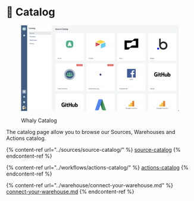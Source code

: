 # 📗 Catalog

<figure><img src="../.gitbook/assets/image (21).png" alt=""><figcaption><p>Whaly Catalog</p></figcaption></figure>

The catalog page allow you to browse our Sources, Warehouses and Actions catalog.

{% content-ref url="../sources/source-catalog/" %}
[source-catalog](../sources/source-catalog/)
{% endcontent-ref %}

{% content-ref url="../workflows/actions-catalog/" %}
[actions-catalog](../workflows/actions-catalog/)
{% endcontent-ref %}

{% content-ref url="../warehouse/connect-your-warehouse.md" %}
[connect-your-warehouse.md](../warehouse/connect-your-warehouse.md)
{% endcontent-ref %}
